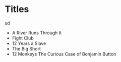 # Titles
sd
- A River Runs Through It
- Fight Club
- 12 Years a Slave
- The Big Short
- 12 Monkeys
The Curious Case of Benjamin Button
